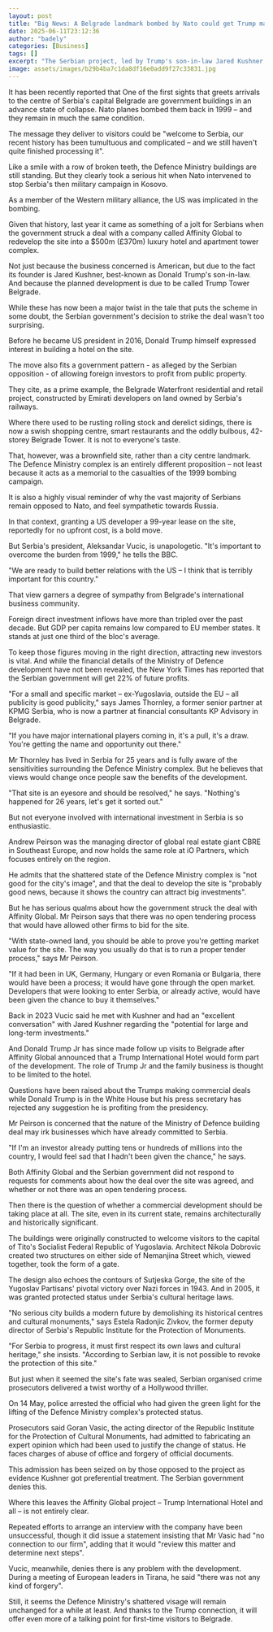 ```yaml
---
layout: post
title: "Big News: A Belgrade landmark bombed by Nato could get Trump makeover"
date: 2025-06-11T23:12:36
author: "badely"
categories: [Business]
tags: []
excerpt: "The Serbian project, led by Trump's son-in-law Jared Kushner, has run into opposition and scandal."
image: assets/images/b29b4ba7c1da8df16e0add9f27c33831.jpg
---
```


It has been recently reported that One of the first sights that greets arrivals to the centre of Serbia's capital Belgrade are government buildings in an advance state of collapse. Nato planes bombed them back in 1999 – and they remain in much the same condition.

The message they deliver to visitors could be "welcome to Serbia, our recent history has been tumultuous and complicated – and we still haven't quite finished processing it".

Like a smile with a row of broken teeth, the Defence Ministry buildings are still standing. But they clearly took a serious hit when Nato intervened to stop Serbia's then military campaign in Kosovo.

As a member of the Western military alliance, the US was implicated in the bombing.

Given that history, last year it came as something of a jolt for Serbians when the government struck a deal with a company called Affinity Global to redevelop the site into a $500m (£370m) luxury hotel and apartment tower complex.

Not just because the business concerned is American, but due to the fact its founder is Jared Kushner, best-known as Donald Trump's son-in-law. And because the planned development is due to be called Trump Tower Belgrade.

While these has now been a major twist in the tale that puts the scheme in some doubt, the Serbian government's decision to strike the deal wasn't too surprising.

Before he became US president in 2016, Donald Trump himself expressed interest in building a hotel on the site.

The move also fits a government pattern - as alleged by the Serbian opposition - of allowing foreign investors to profit from public property.

They cite, as a prime example, the Belgrade Waterfront residential and retail project, constructed by Emirati developers on land owned by Serbia's railways.

Where there used to be rusting rolling stock and derelict sidings, there is now a swish shopping centre, smart restaurants and the oddly bulbous, 42-storey Belgrade Tower. It is not to everyone's taste.

That, however, was a brownfield site, rather than a city centre landmark. The Defence Ministry complex is an entirely different proposition – not least because it acts as a memorial to the casualties of the 1999 bombing campaign.

It is also a highly visual reminder of why the vast majority of Serbians remain opposed to Nato, and feel sympathetic towards Russia.

In that context, granting a US developer a 99-year lease on the site, reportedly for no upfront cost, is a bold move.

But Serbia's president, Aleksandar Vucic, is unapologetic. "It's important to overcome the burden from 1999," he tells the BBC.

"We are ready to build better relations with the US – I think that is terribly important for this country."

That view garners a degree of sympathy from Belgrade's international business community.

Foreign direct investment inflows have more than tripled over the past decade. But GDP per capita remains low compared to EU member states. It stands at just one third of the bloc's average.

To keep those figures moving in the right direction, attracting new investors is vital. And while the financial details of the Ministry of Defence development have not been revealed, the New York Times has reported that the Serbian government will get 22% of future profits. 

"For a small and specific market – ex-Yugoslavia, outside the EU – all publicity is good publicity," says James Thornley, a former senior partner at KPMG Serbia, who is now a partner at financial consultants KP Advisory in Belgrade.

"If you have major international players coming in, it's a pull, it's a draw. You're getting the name and opportunity out there."

Mr Thornley has lived in Serbia for 25 years and is fully aware of the sensitivities surrounding the Defence Ministry complex. But he believes that views would change once people saw the benefits of the development.

"That site is an eyesore and should be resolved," he says. "Nothing's happened for 26 years, let's get it sorted out."

But not everyone involved with international investment in Serbia is so enthusiastic.

Andrew Peirson was the managing director of global real estate giant CBRE in Southeast Europe, and now holds the same role at iO Partners, which focuses entirely on the region.

He admits that the shattered state of the Defence Ministry complex is "not good for the city's image", and that the deal to develop the site is "probably good news, because it shows the country can attract big investments".

But he has serious qualms about how the government struck the deal with Affinity Global. Mr Peirson says that there was no open tendering process that would have allowed other firms to bid for the site.

"With state-owned land, you should be able to prove you're getting market value for the site. The way you usually do that is to run a proper tender process," says Mr Peirson.

"If it had been in UK, Germany, Hungary or even Romania or Bulgaria, there would have been a process; it would have gone through the open market. Developers that were looking to enter Serbia, or already active, would have been given the chance to buy it themselves."

Back in 2023 Vucic said he met with Kushner and had an "excellent conversation" with Jared Kushner regarding the "potential for large and long-term investments."

And Donald Trump Jr has since made follow up visits to Belgrade after Affinity Global announced that a Trump International Hotel would form part of the development. The role of Trump Jr and the family business is thought to be limited to the hotel.

Questions have been raised about the Trumps making commercial deals while Donald Trump is in the White House but his press secretary has rejected any suggestion he is profiting from the presidency.

Mr Peirson is concerned that the nature of the Ministry of Defence building deal may irk businesses which have already committed to Serbia.

"If I'm an investor already putting tens or hundreds of millions into the country, I would feel sad that I hadn't been given the chance," he says.

Both Affinity Global and the Serbian government did not respond to requests for comments about how the deal over the site was agreed, and whether or not there was an open tendering process.

Then there is the question of whether a commercial development should be taking place at all. The site, even in its current state, remains architecturally and historically significant.

The buildings were originally constructed to welcome visitors to the capital of Tito's Socialist Federal Republic of Yugoslavia. Architect Nikola Dobrovic created two structures on either side of Nemanjina Street which, viewed together, took the form of a gate.

The design also echoes the contours of Sutjeska Gorge, the site of the Yugoslav Partisans' pivotal victory over Nazi forces in 1943. And in 2005, it was granted protected status under Serbia's cultural heritage laws.

"No serious city builds a modern future by demolishing its historical centres and cultural monuments," says Estela Radonjic Zivkov, the former deputy director of Serbia's Republic Institute for the Protection of Monuments.

"For Serbia to progress, it must first respect its own laws and cultural heritage," she insists. "According to Serbian law, it is not possible to revoke the protection of this site."

But just when it seemed the site's fate was sealed, Serbian organised crime prosecutors delivered a twist worthy of a Hollywood thriller.

On 14 May, police arrested the official who had given the green light for the lifting of the Defence Ministry complex's protected status.

Prosecutors said Goran Vasic, the acting director of the Republic Institute for the Protection of Cultural Monuments, had admitted to fabricating an expert opinion which had been used to justify the change of status. He faces charges of abuse of office and forgery of official documents.

This admission has been seized on by those opposed to the project as evidence Kushner got  preferential treatment. The Serbian government denies this.

Where this leaves the Affinity Global project – Trump International Hotel and all – is not entirely clear.

Repeated efforts to arrange an interview with the company have been unsuccessful, though it did issue a statement insisting that Mr Vasic had "no connection to our firm", adding that it would "review this matter and determine next steps".

Vucic, meanwhile, denies there is any problem with the development. During a meeting of European leaders in Tirana, he said "there was not any kind of forgery".

Still, it seems the Defence Ministry's shattered visage will remain unchanged for a while at least. And thanks to the Trump connection, it will offer even more of a talking point for first-time visitors to Belgrade.

